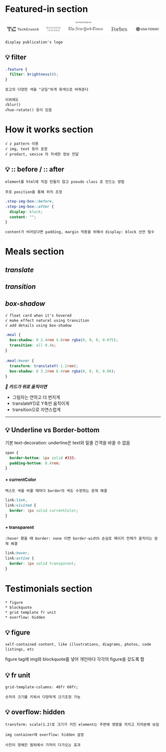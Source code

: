 # Featured-in section

<img src="featured-in.png">

```
display publication's logo
```

## 💡 filter

```css
.feature {
  filter: brightness(0);
}
```

```
로고의 다양한 색을 "균일"하게 회색으로 바꿔준다

이외에도
√blur()
√hue-rotate() 등이 있음
```

# How it works section

```
√ z pattern 이용
√ img, text 등이 포함
√ product, sevice 의 자세한 정보 전달
```

## 💡 :: before / :: after

```
element를 html에 직접 만들지 않고 pseudo class 로 만드는 방법

주로 position을 통해 위치 조정
```

```css
.step-img-box::before,
.step-img-box::after {
  display: block;
  content: "";
}
```

```
content가 비어있다면 padding, margin 적용을 위해서 display: block 선언 필수
```

# Meals section

## **_translate_**

## **_transition_**

## **_box-shadow_**

```
√ float card when it's hovered
√ make effect natural using transition
√ add details using box-shadow
```

```css
.meal {
  box-shadow: 0 2.4rem 4.8rem rgba(0, 0, 0, 0.075);
  transition: all 0.4s;
}

.meal:hover {
  transform: translateY(-1.2rem);
  box-shadow: 0 3.2rem 6.4rem rgba(0, 0, 0, 0.06);
}
```

**_🚨 카드가 위로 움직이면_**
<br>

- 그림자는 연하고 더 번지게
- translateY()로 Y축만 움직이게
- transition으로 자연스럽게

---

## 💡 Underline vs Border-bottom

기본 text-decoration: underline은 text와 밑줄 간격을 바꿀 수 없음

```css
span {
  border-bottom: 1px solid #333;
  padding-bottom: 0.4rem;
}
```

#### + currentColor

```
텍스트 색을 바꿀 때마다 border의 색도 수정하는 문제 해결
```

```css
link:link,
link:visited {
  border: 1px solid currentColor;
}
```

#### + transparent

```
:hover 했을 때 border: none 이면 border-width 손실로 페이지 전체가 움직이는 문제 해결
```

```css
link:hover,
link:active {
  border: 1px solid transparent;
}
```

# Testimonials section

```
* figure
* blockquote
* grid template fr unit
* overflow: hidden
```

## 💡 figure

```
self-contained content, like illustrations, diagrams, photos, code listings, etc
```

figure tag에 img와 blockquote를 넣어
개인마다 각각의 figure을 갖도록 함

## 💡 fr unit

```css
grid-template-columns: 40fr 60fr;
```

```
숫자의 크기를 키워서 다양하게 크기조정 가능
```

## 💡 overflow: hidden

```
transform: scale(1.2)로 크기가 커진 element는 주변에 영향을 끼치고 지저분해 보임

img container에 overflow: hidden 설정

사진이 정해진 범위에서 가까이 다가오는 효과
```
